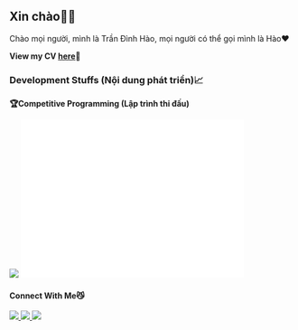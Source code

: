 ## Xin chào👨‍💻

Chào mọi người, mình là Trần Đình Hào, mọi người có thể gọi mình là Hào❤️

**View my CV [here](http://tdh.id.vn/)📜**
### Development Stuffs (Nội dung phát triển)📈

<b> 🏆Competitive Programming (Lập trình thi đấu)</b>
<p float="left">
<img height="273em" src="https://leetcard.jacoblin.cool/trandinhhao?theme=wtf&font=B612&ext=activity" />
<img height="280em" src="https://raw.githubusercontent.com/trandinhhao/cf/main/output/light_card.svg" />
</p>

#### Connect With Me😼

<p left="center">
<a href="https://www.linkedin.com/in/trandinhhao">
  <img src="https://img.shields.io/badge/linkedin-%230077B5.svg?&style=for-the-badge&logo=linkedin&logoColor=white" height=25>
</a> 
<a href="https://www.facebook.com/trandinhhaoo">
  <img src="https://img.shields.io/badge/Facebook-1877F2?style=for-the-badge&logo=facebook&logoColor=white" height=25>
</a>
<a href="mailto:haodinhtran06@gmail.com">
  <img src="https://img.shields.io/badge/Gmail-D14836?style=for-the-badge&logo=gmail&logoColor=white" height=25>
</a>
</p>
